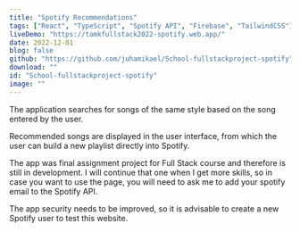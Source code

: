 ```yaml
---
title: "Spotify Recommendations"
tags: ["React", "TypeScript", "Spotify API", "Firebase", "TailwindCSS"]
liveDemo: "https://tamkfullstack2022-spotify.web.app/"
date: 2022-12-01
blog: false
github: "https://github.com/juhamikael/School-fullstackproject-spotify"
download: ""
id: "School-fullstackproject-spotify"
image: ""
---
```


The application searches for songs of the same style based on the song entered by the user.

Recommended songs are displayed in the user interface, from which the user can build a new playlist directly into Spotify.

The app was final assignment project for Full Stack course and therefore is still in development. I will continue that one when I get more skills, so in case you want to use the page, you will need to ask me to add your spotify email to the Spotify API.

The app security needs to be improved, so it is advisable to create a new Spotify user to test this website.
